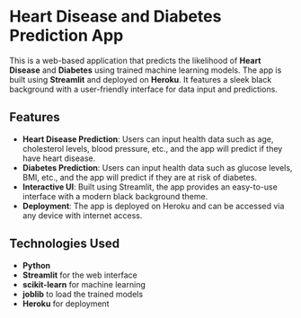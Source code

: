# Heart Disease and Diabetes Prediction App

This is a web-based application that predicts the likelihood of **Heart Disease** and **Diabetes** using trained machine learning models. The app is built using **Streamlit** and deployed on **Heroku**. It features a sleek black background with a user-friendly interface for data input and predictions.

## Features

- **Heart Disease Prediction**: Users can input health data such as age, cholesterol levels, blood pressure, etc., and the app will predict if they have heart disease.
- **Diabetes Prediction**: Users can input health data such as glucose levels, BMI, etc., and the app will predict if they are at risk of diabetes.
- **Interactive UI**: Built using Streamlit, the app provides an easy-to-use interface with a modern black background theme.
- **Deployment**: The app is deployed on Heroku and can be accessed via any device with internet access.



## Technologies Used

- **Python**
- **Streamlit** for the web interface
- **scikit-learn** for machine learning
- **joblib** to load the trained models
- **Heroku** for deployment


